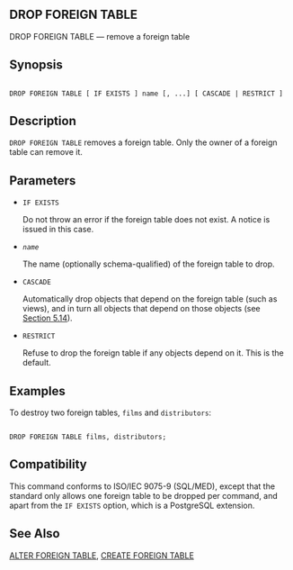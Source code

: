 ## DROP FOREIGN TABLE

DROP FOREIGN TABLE — remove a foreign table

## Synopsis

```

DROP FOREIGN TABLE [ IF EXISTS ] name [, ...] [ CASCADE | RESTRICT ]
```

## Description

`DROP FOREIGN TABLE` removes a foreign table. Only the owner of a foreign table can remove it.

## Parameters

* `IF EXISTS`

    Do not throw an error if the foreign table does not exist. A notice is issued in this case.

* *`name`*

    The name (optionally schema-qualified) of the foreign table to drop.

* `CASCADE`

    Automatically drop objects that depend on the foreign table (such as views), and in turn all objects that depend on those objects (see [Section 5.14](ddl-depend.html "5.14. Dependency Tracking")).

* `RESTRICT`

    Refuse to drop the foreign table if any objects depend on it. This is the default.

## Examples

To destroy two foreign tables, `films` and `distributors`:

```

DROP FOREIGN TABLE films, distributors;
```

## Compatibility

This command conforms to ISO/IEC 9075-9 (SQL/MED), except that the standard only allows one foreign table to be dropped per command, and apart from the `IF EXISTS` option, which is a PostgreSQL extension.

## See Also

[ALTER FOREIGN TABLE](sql-alterforeigntable.html "ALTER FOREIGN TABLE"), [CREATE FOREIGN TABLE](sql-createforeigntable.html "CREATE FOREIGN TABLE")